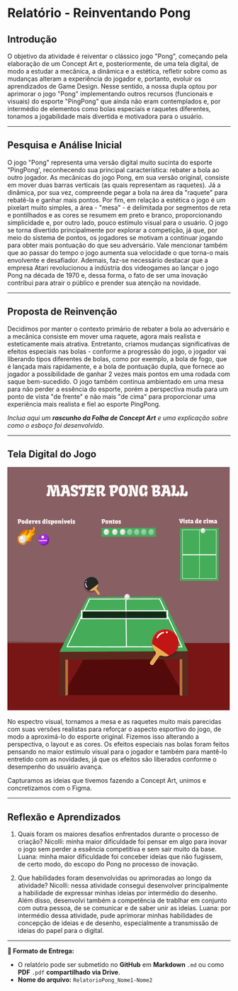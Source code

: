 # Relatório - Reinventando Pong

## Introdução  
O objetivo da atividade é reiventar o clássico jogo "Pong", começando pela elaboração de um Concept Art e, posteriormente, de uma tela digital, de modo a estudar a mecânica, a dinâmica e a estética, refletir sobre como as mudanças alteram a experiência do jogador e, portanto, evoluir os aprendizados de Game Design. Nesse sentido, a nossa dupla optou por aprimorar o jogo "Pong" implementando outros recursos (funcionais e visuais) do esporte "PingPong" que ainda não eram contemplados e, por intermédio de elementos como bolas especiais e raquetes diferentes, tonamos a jogabilidade mais divertida e motivadora para o usuário.
 
---

## Pesquisa e Análise Inicial  
O jogo "Pong" representa uma versão digital muito sucinta do esporte "PingPong', reconhecendo sua principal característica: rebater a bola ao outro jogador. As mecânicas do jogo Pong, em sua versão original, consiste em mover duas barras verticais (as quais representam as raquetes). Já a dinâmica, por sua vez, compreende pegar a bola na área da "raquete" para rebatê-la e ganhar mais pontos. Por fim, em relação a estética o jogo é um pixelart muito simples, a área - "mesa" - é delimitada por segmentos de reta e pontilhados e as cores se resumem em preto e branco, proporcionando simplicidade e, por outro lado, pouco estímulo visual para o usuário. 
O jogo se torna divertido principalmente por explorar a competição, já que, por meio do sistema de pontos, os jogadores se motivam a continuar jogando para obter mais pontuação do que seu adversário. Vale mencionar também que ao passar do tempo o jogo aumenta sua velocidade o que torna-o mais envolvente e desafiador.
Ademais, faz-se necessário destacar que a empresa Atari revolucionou a indústria dos videogames ao lançar o jogo Pong na década de 1970 e, dessa forma, o fato de ser uma inovação contribui para atrair o público e prender sua atenção na novidade.

---

## Proposta de Reinvenção  
Decidimos por manter o contexto primário de rebater a bola ao adversário e a mecânica consiste em mover uma raquete, agora mais realista e esteticamente mais atrativa. Entretanto, criamos mudanças significativas de efeitos especiais nas bolas - conforme a progressão do jogo, o jogador vai liberando tipos diferentes de bolas, como por exemplo, a bola de fogo, que é lançada mais rapidamente, e a bola de pontuação dupla, que fornece ao jogador a possibilidade de ganhar 2 vezes mais pontos em uma rodada com saque bem-sucedido. O jogo também continua ambientado em uma mesa para não perder a essência do esporte, porém a perspectiva muda para um ponto de vista "de frente" e não mais "de cima" para proporcionar uma experiência mais realista e fiel ao esporte PingPong. 

*Inclua aqui um **rascunho da Folha de Concept Art** e uma explicação sobre como o esboço foi desenvolvido.*

---

## Tela Digital do Jogo  
<img src="https://github.com/NicolliVenino/Atividade_UX/blob/main/Projeto_Reinventando_Pong.png">

No espectro visual, tornamos a mesa e as raquetes muito mais parecidas com suas versões realistas para reforçar o aspecto esportivo do jogo, de modo a aproximá-lo do esporte original. Fizemos isso alterando a perspectiva, o layout e as cores. 
Os efeitos especiais nas bolas foram feitos pensando no maior estímulo visual para o jogador e também para mantê-lo entretido com as novidades, já que os efeitos são liberados conforme o desempenho do usuário avança. 

Capturamos as ideias que tivemos fazendo a Concept Art, unimos e concretizamos com o Figma.

---

## Reflexão e Aprendizados  
1. Quais foram os maiores desafios enfrentados durante o processo de criação?
   Nicolli: minha maior dificuldade foi pensar em algo para inovar o jogo sem perder a essência competitiva e sem sair muito da base.
   Luana: minha maior dificuldade foi conceber ideias que não fugissem, de certo modo, do escopo do Pong no processo de inovação.
   
3. Que habilidades foram desenvolvidas ou aprimoradas ao longo da atividade?
   Nicolli: nessa atividade consegui desenvolver principalmente a habilidade de expressar minhas ideias por intermédio do desenho. Além disso, desenvolvi também a competência de trablhar em conjunto com outra pessoa, de se comunicar e de saber unir as ideias.
   Luana: por intermédio dessa atividade, pude aprimorar minhas habilidades de concepção de ideias e de desenho, especialmente a transmissão de ideias do papel para o digital. 

---

**📝 Formato de Entrega:**  
- O relatório pode ser submetido no **GitHub** em **Markdown** `.md` ou como **PDF** `.pdf` **compartilhado via Drive**.  
- **Nome do arquivo:** `RelatorioPong_Nome1-Nome2`  
